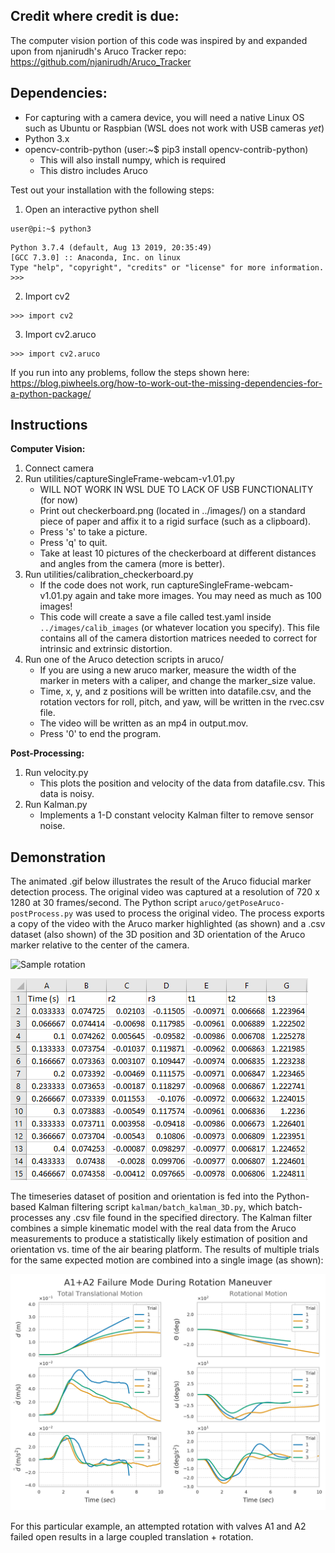 Credit where credit is due:
----------------------------
The computer vision portion of this code was inspired by and expanded upon from njanirudh's Aruco Tracker repo: https://github.com/njanirudh/Aruco_Tracker


Dependencies:
-------------------
 - For capturing with a camera device, you will need a native Linux OS such as Ubuntu or Raspbian (WSL does not work with USB cameras *yet*)
 - Python 3.x
 - opencv-contrib-python (user:~$ pip3 install opencv-contrib-python)
    - This will also install numpy, which is required
    - This distro includes Aruco
 
 Test out your installation with the following steps:
 
 1) Open an interactive python shell
 
```
user@pi:~$ python3
```
```
Python 3.7.4 (default, Aug 13 2019, 20:35:49) 
[GCC 7.3.0] :: Anaconda, Inc. on linux
Type "help", "copyright", "credits" or "license" for more information.
>>>
```

2) Import cv2

```
>>> import cv2
```

3) Import cv2.aruco

```
>>> import cv2.aruco
```

If you run into any problems, follow the steps shown here:
https://blog.piwheels.org/how-to-work-out-the-missing-dependencies-for-a-python-package/


Instructions
--------------
**Computer Vision:**
1) Connect camera 
2) Run utilities/captureSingleFrame-webcam-v1.01.py
	- WILL NOT WORK IN WSL DUE TO LACK OF USB FUNCTIONALITY (for now)
    - Print out checkerboard.png (located in ../images/) on a standard piece of paper and affix it to a rigid surface (such as a clipboard).
    - Press 's' to take a picture.
    - Press 'q' to quit.
    - Take at least 10 pictures of the checkerboard at different distances and angles from the camera (more is better).
3) Run utilities/calibration_checkerboard.py
    - If the code does not work, run captureSingleFrame-webcam-v1.01.py again and take more images. You may need as much as 100 images!
    - This code will create a save a file called test.yaml inside ```../images/calib_images``` (or whatever location you specify). This file contains all of the camera distortion matrices needed to correct for intrinsic and extrinsic distortion.
4) Run one of the Aruco detection scripts in aruco/
    - If you are using a new aruco marker, measure the width of the marker in meters with a caliper, and change the marker_size value. 
    - Time, x, y, and z positions will be written into datafile.csv, and the rotation vectors for roll, pitch, and yaw, will be written in the rvec.csv file.
    - The video will be written as an mp4 in output.mov. 
    - Press '0' to end the program. 

**Post-Processing:**
1) Run velocity.py 
    - This plots the position and velocity of the data from datafile.csv. This data is noisy.
2) Run Kalman.py
    - Implements a 1-D constant velocity Kalman filter to remove sensor noise.


Demonstration
--------------
The animated .gif below illustrates the result of the Aruco fiducial marker detection process. The original video was captured at a resolution of 720 x 1280 at 30 frames/second. The Python script `aruco/getPoseAruco-postProcess.py` was used to process the original video. The process exports a copy of the video with the Aruco marker highlighted (as shown) and a .csv dataset (also shown) of the 3D position and 3D orientation of the Aruco marker relative to the center of the camera.

![Sample rotation](/A1+A2_Rotation_4_aruco.gif)

![Sample dataset](/A1+A2_Rotation_dataset.png)

The timeseries dataset of position and orientation is fed into the Python-based Kalman filtering script `kalman/batch_kalman_3D.py`, which batch-processes any .csv file found in the specified directory. The Kalman filter combines a simple kinematic model with the real data from the Aruco measurements to produce a statistically likely estimation of position and orientation vs. time of the air bearing platform. The results of multiple trials for the same expected motion are combined into a single image (as shown):

![Sample results](/A1+A2_Rotation.png)

For this particular example, an attempted rotation with valves A1 and A2 failed open results in a large coupled translation + rotation.
